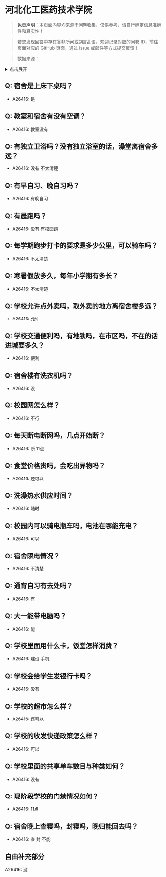 # 河北化工医药技术学院

> [免责声明](https://colleges.chat/#_3)：本页面内容均来源于问卷收集，仅供参考，请自行确定信息准确性和真实性！

> 若您发现回答中存在答非所问或胡言乱语，欢迎记录对应的问卷 ID，前往页面对应的 GitHub 页面，通过 issue 或邮件等方式提交反馈！

> 数据来源：

<details><summary>点击展开</summary>
<ul>
<li>A26416: 匿名 (2024 年 08 月)</li>
</ul>
</details>

## Q: 宿舍是上床下桌吗？

- A26416: 是

## Q: 教室和宿舍有没有空调？

- A26416: 教室没有

## Q: 有独立卫浴吗？没有独立浴室的话，澡堂离宿舍多远？

- A26416: 没有  不太清楚

## Q: 有早自习、晚自习吗？

- A26416: 有晚自习

## Q: 有晨跑吗？

- A26416: 没有  有校园跑

## Q: 每学期跑步打卡的要求是多少公里，可以骑车吗？

- A26416: 不太清楚

## Q: 寒暑假放多久，每年小学期有多长？

- A26416: 不太清楚

## Q: 学校允许点外卖吗，取外卖的地方离宿舍楼多远？

- A26416: 允许

## Q: 学校交通便利吗，有地铁吗，在市区吗，不在的话进城要多久？

- A26416: 便利

## Q: 宿舍楼有洗衣机吗？

- A26416: 没

## Q: 校园网怎么样？

- A26416: 不行

## Q: 每天断电断网吗，几点开始断？

- A26416: 断  11点

## Q: 食堂价格贵吗，会吃出异物吗？

- A26416: 还可以

## Q: 洗澡热水供应时间？

- A26416: 随时

## Q: 校园内可以骑电瓶车吗，电池在哪能充电？

- A26416: 可以

## Q: 宿舍限电情况？

- A26416: 不清楚

## Q: 通宵自习有去处吗？

- A26416: 有

## Q: 大一能带电脑吗？

- A26416: 能

## Q: 学校里面用什么卡，饭堂怎样消费？

- A26416: 建设  手机

## Q: 学校会给学生发银行卡吗？

- A26416: 没有

## Q: 学校的超市怎么样？

- A26416: 还可以

## Q: 学校的收发快递政策怎么样？

- A26416: 可以

## Q: 学校里面的共享单车数目与种类如何？

- A26416: 没有

## Q: 现阶段学校的门禁情况如何？

- A26416: 11点

## Q: 宿舍晚上查寝吗，封寝吗，晚归能回去吗？

- A26416: 查  封  不能

## 自由补充部分

A26416: 没